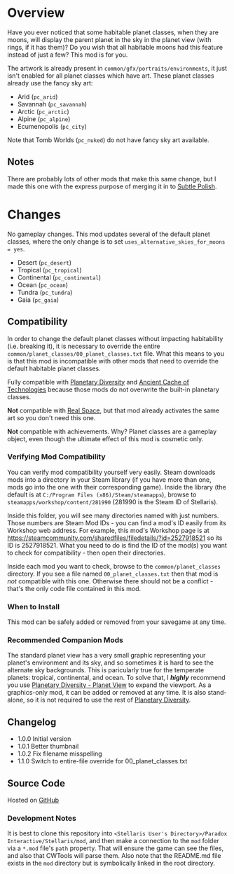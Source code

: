 # Overview

Have you ever noticed that some habitable planet classes, when they are moons, will display the parent planet in the sky in the planet view (with rings, if it has them)?  Do you wish that all habitable moons had this feature instead of just a few?  This mod is for you.

The artwork is already present in `common/gfx/portraits/environments`, it just isn't enabled for all planet classes which have art.  These planet classes already use the fancy sky art:

* Arid (`pc_arid`)
* Savannah (`pc_savannah`)
* Arctic (`pc_arctic`)
* Alpine (`pc_alpine`)
* Ecumenopolis (`pc_city`)

Note that Tomb Worlds (`pc_nuked`) do not have fancy sky art available.

## Notes

There are probably lots of other mods that make this same change, but I made this one with the express purpose of merging it in to [Subtle Polish](https://steamcommunity.com/sharedfiles/filedetails/?id=2522974089).

# Changes

No gameplay changes.  This mod updates several of the default planet classes, where the only change is to set `uses_alternative_skies_for_moons = yes`.

* Desert (`pc_desert`)
* Tropical (`pc_tropical`)
* Continental (`pc_continental`)
* Ocean (`pc_ocean`)
* Tundra (`pc_tundra`)
* Gaia (`pc_gaia`)

## Compatibility

In order to change the default planet classes without impacting habitability (i.e. breaking it), it is necessary to override the entire `common/planet_classes/00_planet_classes.txt` file.  What this means to you is that this mod is incompatible with other mods that need to override the default habitable planet classes.

Fully compatible with [Planetary Diversity](https://steamcommunity.com/sharedfiles/filedetails/?id=819148835) and [Ancient Cache of Technologies](https://steamcommunity.com/sharedfiles/filedetails/?id=1419304439) because those mods do not overwrite the built-in planetary classes.

**Not** compatible with [Real Space](https://steamcommunity.com/sharedfiles/filedetails/?id=937289339), but that mod already activates the same art so you don't need this one.

**Not** compatible with achievements. Why? Planet classes are a gameplay object, even though the ultimate effect of this mod is cosmetic only.

### Verifying Mod Compatibility

You can verify mod compatibility yourself very easily.  Steam downloads mods into a directory in your Steam library (if you have more than one, mods go into the one with their corresponding game).  Inside the library (the default is at `C:/Program Files (x86)/Steam/steamapps`), browse to `steamapps/workshop/content/281990` (281990 is the Steam ID of Stellaris).

Inside this folder, you will see many directories named with just numbers.  Those numbers are Steam Mod IDs - you can find a mod's ID easily from its Workshop web address.  For example, this mod's Workshop page is at https://steamcommunity.com/sharedfiles/filedetails/?id=2527918521 so its ID is 2527918521.  What you need to do is find the ID of the mod(s) you want to check for compatibility - then open their directories.

Inside each mod you want to check, browse to the `common/planet_classes` directory.  If you see a file named `00_planet_classes.txt` then that mod is _not_ compatible with this one.  Otherwise there should not be a conflict - that's the only code file contained in this mod.

### When to Install

This mod can be safely added or removed from your savegame at any time.

### Recommended Companion Mods

The standard planet view has a very small graphic representing your planet's environment and its sky, and so sometimes it is hard to see the alternate sky backgrounds.  This is paricularly true for the temperate planets: tropical, continental, and ocean.  To solve that, I _**highly**_ recommend you use [Planetary Diversity - Planet View](https://steamcommunity.com/sharedfiles/filedetails/?id=1866576239) to expand the viewport.  As a graphics-only mod, it can be added or removed at any time.  It is also stand-alone, so it is not required to use the rest of [Planetary Diversity](https://steamcommunity.com/sharedfiles/filedetails/?id=819148835).

## Changelog

* 1.0.0 Initial version
* 1.0.1 Better thumbnail
* 1.0.2 Fix filename misspelling
* 1.1.0 Switch to entire-file override for 00_planet_classes.txt

## Source Code

Hosted on [GitHub](https://github.com/corsairmarks/yet_another_planetary_sky_fix)

### Development Notes

It is best to clone this repository into `<Stellaris User's Directory>/Paradox Interactive/Stellaris/mod`, and then make a connection to the `mod` folder via a `*.mod` file's `path` property.  That will ensure the game can see the files, and also that CWTools will parse them.  Also note that the README.md file exists in the `mod` directory but is symbolically linked in the root directory.